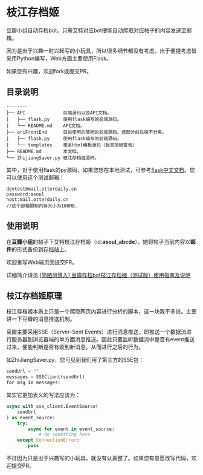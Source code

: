 # 枝江存档姬
豆瓣小组自动存档bot。只需艾特对应bot便能自动爬取对应帖子的内容发送至邮箱。

因为是出于兴趣一时兴起写的小玩具，所以很多细节都没有考虑。出于便捷考虑皆采用Python编写，Web方面主要使用Flask。

如果您有兴趣，欢迎fork或提交PR。


## 目录说明

```
--------
├── API	             后端源码以及API文档。
|	├── flask.py	 使用flask编写的前端源码。
|	└── README.md	 API文档。
├── oriFrontEnd		 目前使用的简陋的前端源码。该部分前后端不分离。
|	├── flask.py	 使用flask编写的前端源码。
|	└── templates	 相关html模板源码（极其简陋警告）
├── README.md		 本文档。
└── ZhijiangSaver.py 枝江存档姬源码。
```

其中，对于使用flask的py源码，如果您想在本地测试，可参考[flask中文文档](https://flask.net.cn/foreword.html)。您可以使用这个测试邮箱：

```
devtest@mail.otterdaily.cn
password:asoul
host:mail.otterdaily.cn
//这个邮箱限制内存大小为100MB.
```

## 使用说明

在**豆瓣小组**的帖子下艾特枝江存档姬（id:**asoul_abcde**），她将帖子当前内容以**邮件**的形式备份到[存档站](http://asoul.otterdaily.cn:9900)上。

欢迎重写Web端页面提交PR。

详细简介请见:[[简陋风慎入] 豆瓣存档bot枝江存档姬（测试版）使用指南及说明 ](https://www.douban.com/group/topic/268799808)

## 枝江存档姬原理
枝江存档姬本质上只是一个爬取网页内容进行分析的脚本，这一块我不多说。主要讲一下豆瓣的消息推送机制。

豆瓣主要采用SSE（Server-Sent Events）进行消息推送，即推送一个数据流进行服务器到浏览器端的单方面消息推送。因此只要监听数据流中是否有event推送过来，便能判断是否有收到新消息。从而进行之后的行为。

如ZhiJiangSaver.py，您可见到我们用了第三方的SSE包：

```python
sendUrl = ""
messages = SSEClient(sendUrl)
for msg in messages:
```

其实它更加表义的写法应该为：
```python
async with sse_client.EventSource(
    sendUrl
) as event_source:
    try:
        async for event in event_source:
            # do something here
    except ConnectionError:
        pass
```

不过因为只是出于兴趣写的小玩具，就没有认真整了。如果您有意愿改写代码，欢迎提交PR。
